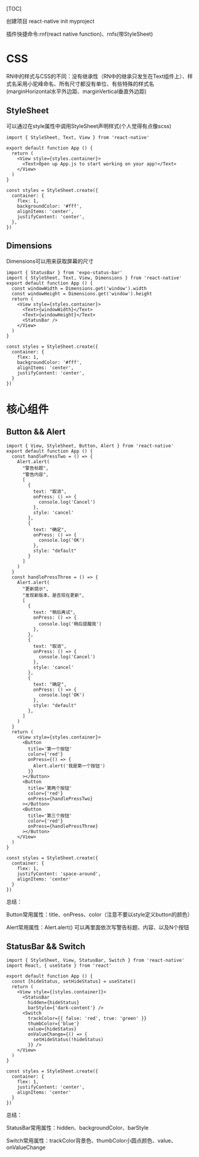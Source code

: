 [TOC]

创建项目 react-native init myproject

插件快捷命令:rnf(react native function)、rnfs(带StyleSheet)

# CSS

RN中的样式与CSS的不同：没有继承性（RN中的继承只发生在Text组件上）、样式名采用小驼峰命名、所有尺寸都没有单位、有些特殊的样式名(marginHorizontal水平外边距、marginVertical垂直外边距)

## StyleSheet

可以通过在style属性中调用StyleSheet声明样式(个人觉得有点像scss)

```react
import { StyleSheet, Text, View } from 'react-native'

export default function App () {
  return (
    <View style={styles.container}>
      <Text>Open up App.js to start working on your app!</Text>
    </View>
  )
}

const styles = StyleSheet.create({
  container: {
    flex: 1,
    backgroundColor: '#fff',
    alignItems: 'center',
    justifyContent: 'center',
  },
})
```

## Dimensions

Dimensions可以用来获取屏幕的尺寸

```react
import { StatusBar } from 'expo-status-bar'
import { StyleSheet, Text, View, Dimensions } from 'react-native'
export default function App () {
  const windowWidth = Dimensions.get('window').width
  const windowHeight = Dimensions.get('window').height
  return (
    <View style={styles.container}>
      <Text>{windowWidth}</Text>
      <Text>{windowHeight}</Text>
      <StatusBar />
    </View>
  )
}

const styles = StyleSheet.create({
  container: {
    flex: 1,
    backgroundColor: '#fff',
    alignItems: 'center',
    justifyContent: 'center',
  }
})
```

# 核心组件

## Button && Alert

```react
import { View, StyleSheet, Button, Alert } from 'react-native'
export default function App () {
  const handlePressTwo = () => {
    Alert.alert(
      "警告标题",
      "警告内容",
      [
        {
          text: "取消",
          onPress: () => {
            console.log('Cancel')
          },
          style: 'cancel'
        },
        {
          text: "确定",
          onPress: () => {
            console.log('OK')
          },
          style: "default"
        }
      ]
    )
  }
  const handlePressThree = () => {
    Alert.alert(
      "更新提示",
      "发现新版本，是否现在更新",
      [
        {
          text: "稍后再试",
          onPress: () => {
            console.log('稍后提醒我')
          },
        },
        {
          text: "取消",
          onPress: () => {
            console.log('Cancel')
          },
          style: 'cancel'
        },
        {
          text: "确定",
          onPress: () => {
            console.log('OK')
          },
          style: "default"
        },
      ]
    )
  }
  return (
    <View style={styles.container}>
      <Button
        title='第一个按钮'
        color={'red'}
        onPress={() => {
          Alert.alert('我是第一个按钮')
        }}
      ></Button>
      <Button
        title='第两个按钮'
        color={'red'}
        onPress={handlePressTwo}
      ></Button>
      <Button
        title='第三个按钮'
        color={'red'}
        onPress={handlePressThree}
      ></Button>
    </View>
  )
}

const styles = StyleSheet.create({
  container: {
    flex: 1,
    justifyContent: 'space-around',
    alignItems: 'center'
  }
})
```

总结：

Button常用属性：title、onPress、color（注意不要以style定义button的颜色）

Alert常用属性：Alert.alert() 可以再里面依次写警告标题、内容、以及N个按钮

## StatusBar && Switch

```react
import { StyleSheet, View, StatusBar, Switch } from 'react-native'
import React, { useState } from 'react'

export default function App () {
  const [hideStatus, setHideStatus] = useState()
  return (
    <View style={[styles.container]}>
      <StatusBar
        hidden={hideStatus}
        barStyle={'dark-content'} />
      <Switch
        trackColor={{ false: 'red', true: 'green' }}
        thumbColor={'blue'}
        value={hideStatus}
        onValueChange={() => {
          setHideStatus(!hideStatus)
        }} />
    </View>
  )
}

const styles = StyleSheet.create({
  container: {
    flex: 1,
    justifyContent: 'center',
    alignItems: 'center'
  }
})
```

总结：

StatusBar常用属性：hidden、backgroundColor、barStyle

Switch常用属性：trackColor背景色、thumbColor小圆点颜色、value、onValueChange
